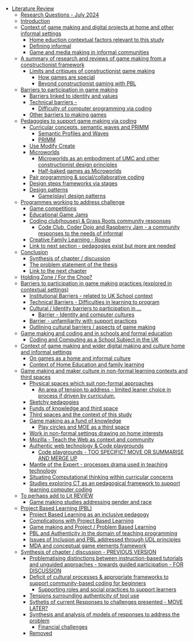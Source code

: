 -   [Literature Review](#literature-review)
    -   [Research Questions - July
        2024](#research-questions---july-2024)
    -   [Introduction](#introduction)
    -   [Context of game making and digital projects at home and other
        informal
        settings](#context-of-game-making-and-digital-projects-at-home-and-other-informal-settings)
        -   [Home eduction contextual factors relevant to this
            study](#home-eduction-contextual-factors-relevant-to-this-study)
        -   [Defining informal](#defining-informal)
        -   [Game and media making in informal
            communities](#game-and-media-making-in-informal-communities)
    -   [A summary of research and reviews of game making from a
        constructionist
        framework](#a-summary-of-research-and-reviews-of-game-making-from-a-constructionist-framework)
        -   [Limits and critiques of constructionist game
            making](#limits-and-critiques-of-constructionist-game-making)
            -   [How games are special](#how-games-are-special)
            -   [Beyond constructionist gaming with
                PBL](#beyond-constructionist-gaming-with-pbl)
    -   [Barriers to participation in game
        making](#barriers-to-participation-in-game-making)
        -   [Barriers linked to identity and
            values](#barriers-linked-to-identity-and-values)
        -   [Technical barriers -](#technical-barriers--)
            -   [Difficulty of computer programming via
                coding](#difficulty-of-computer-programming-via-coding)
        -   [Other barriers to making
            games](#other-barriers-to-making-games)
    -   [Pedagogies to support game making via
        coding](#pedagogies-to-support-game-making-via-coding)
        -   [Curricular concepts, semantic waves and
            PRIMM](#curricular-concepts-semantic-waves-and-primm)
            -   [Semantic Profiles and
                Waves](#semantic-profiles-and-waves)
            -   [PRIMM](#primm)
        -   [Use Modify Create](#use-modify-create)
        -   [Microworlds](#microworlds)
            -   [Microworlds as an embodiment of UMC and other
                constructionist design
                principles](#microworlds-as-an-embodiment-of-umc-and-other-constructionist-design-principles)
            -   [Half-baked games as
                Microworlds](#half-baked-games-as-microworlds)
        -   [Pair programming & social/collaborative
            coding](#pair-programming-socialcollaborative-coding)
        -   [Design steps frameworks via
            stages](#design-steps-frameworks-via-stages)
        -   [Design patterns](#design-patterns)
            -   [Game(play) design patterns](#gameplay-design-patterns)
    -   [Programmes working to address
        challenge](#programmes-working-to-address-challenge)
        -   [Game competitions](#game-competitions)
        -   [Educational Game Jams](#educational-game-jams)
        -   [Coding club(houses) & Grass Roots community
            responses](#coding-clubhouses-grass-roots-community-responses)
            -   [Code Club, Coder Dojo and Raspberry Jam - a community
                responses to the needs of
                informal](#code-club-coder-dojo-and-raspberry-jam---a-community-responses-to-the-needs-of-informal)
        -   [Creative Family Learning -
            Roque](#creative-family-learning---roque)
        -   [Link to next section - pedagogies exist but more are
            needed](#link-to-next-section---pedagogies-exist-but-more-are-needed)
    -   [Conclusion](#conclusion)
        -   [Synthesis of chapter /
            discussion](#synthesis-of-chapter-discussion)
        -   [The problem statement of the
            thesis](#the-problem-statement-of-the-thesis)
        -   [Link to the next chapter](#link-to-the-next-chapter)
    -   [Holding Zone / For the Chop?](#holding-zone-for-the-chop)
    -   [Barriers to participation in game making practices (explored in
        contextual
        settings)](#barriers-to-participation-in-game-making-practices-explored-in-contextual-settings)
        -   [Institutional Barriers - related to UK School
            context](#institutional-barriers---related-to-uk-school-context)
        -   [Technical Barriers - Difficulties in learning to
            program](#technical-barriers---difficulties-in-learning-to-program)
        -   [Cultural / Identity barriers to participation in
            ...](#cultural-identity-barriers-to-participation-in)
            -   [Barrier - Identity and computer
                cultures](#barrier---identity-and-computer-cultures)
        -   [Barrier - unfamiliarity with support
            practices](#barrier---unfamiliarity-with-support-practices)
        -   [Outlining cultural barriers / aspects of game
            making](#outlining-cultural-barriers-aspects-of-game-making)
    -   [Game making and coding and in schools and formal
        education](#game-making-and-coding-and-in-schools-and-formal-education)
        -   [Coding and Computing as a School Subject in the
            UK](#coding-and-computing-as-a-school-subject-in-the-uk)
    -   [Context of game making and wider digital making and culture
        home and informal
        settings](#context-of-game-making-and-wider-digital-making-and-culture-home-and-informal-settings)
        -   [On games as a home and informal
            culture](#on-games-as-a-home-and-informal-culture)
        -   [Context of Home Education and family
            learning](#context-of-home-education-and-family-learning)
    -   [Game making and maker culture in non-formal learning contexts
        and third
        spaces](#game-making-and-maker-culture-in-non-formal-learning-contexts-and-third-spaces)
        -   [Physical spaces which suit non-formal
            approaches](#physical-spaces-which-suit-non-formal-approaches)
            -   [An area of tension to address - limited leaner choice
                in process if driven by
                curriculum.](#an-area-of-tension-to-address---limited-leaner-choice-in-process-if-driven-by-curriculum.)
        -   [Sketchy pedagogies](#sketchy-pedagogies)
        -   [Funds of knowledge and third
            space](#funds-of-knowledge-and-third-space)
        -   [Third spaces and the context of this
            study](#third-spaces-and-the-context-of-this-study)
        -   [Game making as a fund of
            knowledge](#game-making-as-a-fund-of-knowledge)
            -   [Play circles and MOE as a third
                space](#play-circles-and-moe-as-a-third-space)
        -   [Work in non-formal settings drawing on home
            interests](#work-in-non-formal-settings-drawing-on-home-interests)
        -   [Mozilla - Teach the Web as context and
            community](#mozilla---teach-the-web-as-context-and-community)
        -   [Authentic web technology & Code
            playgrounds](#authentic-web-technology-code-playgrounds)
            -   [Code playgrounds - TOO SPECIFIC? MOVE OR SUMMARISE AND
                MERGE
                UP](#code-playgrounds---too-specific-move-or-summarise-and-merge-up)
        -   [Mantle of the Expert - processes drama used in teaching
            technology](#mantle-of-the-expert---processes-drama-used-in-teaching-technology)
        -   [Situating Computational thinking within curricular
            concerns](#situating-computational-thinking-within-curricular-concerns)
        -   [Studies exploring CT as an pedagogical framework to support
            learning computer
            coding](#studies-exploring-ct-as-an-pedagogical-framework-to-support-learning-computer-coding)
    -   [To perhaps add to Lit REVIEW](#to-perhaps-add-to-lit-review)
        -   [Game making studies addressing gender and
            race](#game-making-studies-addressing-gender-and-race)
    -   [Project Based Learning (PBL)](#project-based-learning-pbl)
        -   [Project Based Learning as an inclusive
            pedagogy](#project-based-learning-as-an-inclusive-pedagogy)
        -   [Complications with Project Based
            Learning](#complications-with-project-based-learning)
        -   [Game making and Project / Problem Based
            Learning](#game-making-and-project-problem-based-learning)
        -   [PBL and Authenticity in the domain of teaching
            programming](#pbl-and-authenticity-in-the-domain-of-teaching-programming)
        -   [Issues of Inclusion and PBL addressed through UDL
            principles](#issues-of-inclusion-and-pbl-addressed-through-udl-principles)
        -   [MDA and conceptual game elements
            framework](#mda-and-conceptual-game-elements-framework)
    -   [Synthesis of chapter / discussion - PREVIOUS
        VERSION](#synthesis-of-chapter-discussion---previous-version)
        -   [Problematising distinctions between instruction-based
            tutorials and unguided approaches - towards guided
            participation - FOR
            DISCUSSION](#problematising-distinctions-between-instruction-based-tutorials-and-unguided-approaches---towards-guided-participation---for-discussion)
        -   [Deficit of cultural processes & appropriate frameworks to
            support community-based coding for
            beginners](#deficit-of-cultural-processes-appropriate-frameworks-to-support-community-based-coding-for-beginners)
            -   [Supporting roles and social practices to support
                learners](#supporting-roles-and-social-practices-to-support-learners)
        -   [Tensions surrounding authenticity of tool
            use](#tensions-surrounding-authenticity-of-tool-use)
        -   [Sythetis of current Responses to challenges presented -
            MOVE
            LATER?](#sythetis-of-current-responses-to-challenges-presented---move-later)
        -   [Synthesis and analysis of models of responses to address
            the
            problem](#synthesis-and-analysis-of-models-of-responses-to-address-the-problem)
            -   [Financial challenges](#financial-challenges)
        -   [Removed](#removed)
